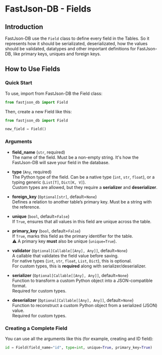 # FastJson-DB - Fields #

## Introduction ##

FastJson-DB use the `Field` class to define every field in the Tables. So it represents how it should be serializated, deserializated, how the values should be validated, datatypes and other important definitions for FastJson-DB, like primary keys, uniques and foreign keys.

## How to Use Fields ##

### Quick Start ###

To use, import from FastJson-DB the Field class:

```py
from fastjson_db import Field
```

Then, create a new Field like this:

```py
from fastjson_db import Field

new_field = Field()
```

### Arguments ###

- **field_name** (`str`, required)  
  The name of the field. Must be a non-empty string. It's how the FastJson-DB will save your field in the database.

- **type** (`Any`, required)  
  The Python type of the field. Can be a native type (`int`, `str`, `float`), or a typing generic (`List[T]`, `Dict[K, V]`).  
  Custom types are allowed, but they require a **serializer** and **deserializer**.

- **foreign_key** (`Optional[str]`, default=`None`)  
  Defines a relation to another table’s primary key. Must be a string with the reference.

- **unique** (`bool`, default=`False`)  
  If `True`, ensures that all values in this field are unique across the table.

- **primary_key** (`bool`, default=`False`)  
  If `True`, marks this field as the primary identifier for the table.  
  ⚠ A primary key **must** also be unique (`unique=True`).

- **validator** (`Optional[Callable[[Any], Any]]`, default=`None`)  
  A callable that validates the field value before saving.  
  For native types (`int`, `str`, `float`, `List`, `Dict`), this is optional.  
  For custom types, this is **required** along with serializer/deserializer.

- **serializer** (`Optional[Callable[[Any], Any]]`, default=`None`)  
  Function to transform a custom Python object into a JSON-compatible format.  
  Required for custom types.

- **deserializer** (`Optional[Callable[[Any], Any]]`, default=`None`)  
  Function to reconstruct a custom Python object from a serialized (JSON) value.  
  Required for custom types.

### Creating a Complete Field ###

You can use all the arguments like this (for example, creating and ID field):

```py
id = Field(field_name="id", type=int, unique=True, primary_key=True)
```
